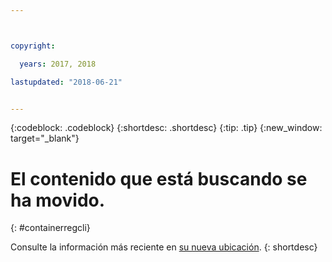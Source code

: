 ```yaml
---



copyright:

  years: 2017, 2018

lastupdated: "2018-06-21"


---
```


{:codeblock: .codeblock}
{:shortdesc: .shortdesc}
{:tip: .tip}
{:new_window: target="_blank"}

# El contenido que está buscando se ha movido.
{: #containerregcli}

Consulte la información más reciente en [su nueva ubicación](../../../services/Registry/registry_cli.html).
{: shortdesc}
